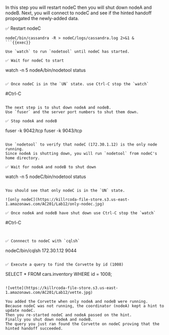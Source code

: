 In this step you will restart nodeC then you will shut down nodeA and nodeB.
Next, you will connect to nodeC and see if the hinted handoff propogated the newly-added data.

✅ Restart nodeC
```
nodeC/bin/cassandra -R > nodeC/logs/cassandra.log 2>&1 &
```{{exec}}

Use `watch` to run `nodetool` until nodeC has started.

✅ Wait for nodeC to start
```
watch -n 5 nodeA/bin/nodetool status
```{{exec}}

✅ Once nodeC is in the `UN` state. use Ctrl-C stop the `watch`
```
#Ctrl-C
```{{exec interrupt}}

The next step is to shut down nodeA and nodeB. 
Use `fuser` and the server port numbers to shut them down.

✅ Stop nodeA and nodeB
```
fuser -k 9042/tcp
fuser -k 9043/tcp
```{{exec interrupt}}

Use `nodetool` to verify that nodeC (172.30.1.12) is the only node running.
Since nodeA is shutting down, you will run `nodetool` from nodeC's home directory.

✅ Wait for nodeA and nodeB to shut down
```
watch -n 5 nodeC/bin/nodetool status
```{{exec}}

You should see that only nodeC is in the `UN` state.

![only nodeC](https://killrcoda-file-store.s3.us-east-1.amazonaws.com/AC201/Lab12/only-nodec.jpg)

✅ Once nodeA and nodeB have shut down use Ctrl-C stop the `watch`
```
#Ctrl-C
```{{exec interrupt}}


✅ Connnect to nodeC with `cqlsh`
```
nodeC/bin/cqlsh 172.30.1.12 9044
```{{exec}}

✅ Execute a query to find the Corvette by id (1008)
```
SELECT * FROM cars.inventory WHERE id = 1008;
```{{exec}}

![vette](https://killrcoda-file-store.s3.us-east-1.amazonaws.com/AC201/Lab12/vette.jpg)

You added the Corvette when only nodeA and nodeB were running.
Because nodeC was not running, the coordinator (nodeA) kept a hint to update nodeC.
Then you re-started nodeC and nodeA passed on the hint.
Finally you shut down nodeA and nodeB.
The query you just ran found the Corvette on nodeC proving that the hinted handoff succeeded.
